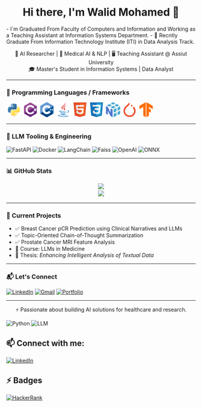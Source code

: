 <!--
**walid798/walid798** is a ✨ _special_ ✨ repository because its `README.md` (this file) appears on your GitHub profile.

Here are some ideas to get you started:

- 🔭 I’m currently working on ...
- 🌱 I’m currently learning ...
- 👯 I’m looking to collaborate on ...
- 🤔 I’m looking for help with ...
- 💬 Ask me about ...
- 📫 How to reach me: ...
- 😄 Pronouns: ...
- ⚡ Fun fact: ...
-->

<h1 align="center">Hi there, I'm Walid Mohamed 👋</h1>
- I`m Graduated From Faculty of Computers and Information and Working as a Teaching Assistant at Information Systems Department.
- 🔭 Recntly Graduate From Information Technology Institute (ITI) in Data Analysis Track.
<p align="center">
  🧠 AI Researcher | 🧬 Medical AI & NLP | 🖥️ Teaching Assistant @ Assiut University <br>
  🎓 Master's Student in Information Systems | Data Analyst
</p>

---

### 🚀 Programming Languages / Frameworks

<p align="left">
  <img src="https://raw.githubusercontent.com/devicons/devicon/master/icons/python/python-original.svg" alt="Python" width="40" />
  <img src="https://raw.githubusercontent.com/devicons/devicon/master/icons/csharp/csharp-original.svg" alt="C#" width="40"/>
  <img src="https://raw.githubusercontent.com/devicons/devicon/master/icons/cplusplus/cplusplus-original.svg" alt="C++" width="40"/>
    <img src="https://raw.githubusercontent.com/devicons/devicon/master/icons/java/java-original.svg" alt="java" width="40" height="40"/>
  <img src="https://raw.githubusercontent.com/devicons/devicon/master/icons/html5/html5-original.svg" alt="HTML" width="40"/>
  <img src="https://raw.githubusercontent.com/devicons/devicon/master/icons/css3/css3-original.svg" alt="CSS" width="40"/>
  <img src="https://raw.githubusercontent.com/devicons/devicon/master/icons/numpy/numpy-original.svg" alt="NumPy" width="40"/>
  <img src="https://raw.githubusercontent.com/devicons/devicon/master/icons/pytorch/pytorch-original.svg" alt="PyTorch" width="40"/>
  <img src="https://raw.githubusercontent.com/devicons/devicon/master/icons/tensorflow/tensorflow-original.svg" alt="TensorFlow" width="40"/>
</p>

---

### 🔧 LLM Tooling & Engineering

<p align="left">
  <img src="https://cdn.jsdelivr.net/gh/simple-icons/simple-icons/icons/fastapi.svg" width="40" alt="FastAPI"/>
  <img src="https://cdn.jsdelivr.net/gh/simple-icons/simple-icons/icons/docker.svg" width="40" alt="Docker"/>
  <img src="https://avatars.githubusercontent.com/u/118248062?s=200&v=4" width="40" alt="LangChain"/>
  <img src="https://raw.githubusercontent.com/facebookresearch/faiss/main/docs/source/_static/faiss-logo.png" width="40" alt="Faiss"/>
  <img src="https://cdn.jsdelivr.net/gh/simple-icons/simple-icons/icons/openai.svg" width="40" alt="OpenAI"/>
  <img src="https://raw.githubusercontent.com/microsoft/onnxruntime/main/docs/images/onnxruntime-logo.png" width="40" alt="ONNX"/>
</p>

---

### 📊 GitHub Stats

<p align="center">
  <img src="https://github-readme-stats.vercel.app/api?username=walidmohamed&show_icons=true&theme=github_dark&count_private=true" />
  <br>
  <img src="https://github-readme-stats.vercel.app/api/top-langs/?username=walidmohamed&layout=compact&theme=github_dark" />
</p>

---

### 🧪 Current Projects

- ✅ Breast Cancer pCR Prediction using Clinical Narratives and LLMs
- ✅ Topic-Oriented Chain-of-Thought Summarization
- ✅ Prostate Cancer MRI Feature Analysis
- 🧠 Course: LLMs in Medicine
- 📘 Thesis: *Enhancing Intelligent Analysis of Textual Data*

---

### 📬 Let's Connect

[![LinkedIn](https://img.shields.io/badge/-LinkedIn-blue?style=flat&logo=linkedin&logoColor=white)](https://www.linkedin.com/in/walid-mohamed97/)
[![Gmail](https://img.shields.io/badge/-Email-c14438?style=flat&logo=gmail&logoColor=white)](mailto:walidmohamedcs@gmail.com)
[![Portfolio](https://img.shields.io/badge/Portfolio-grey?style=flat&logo=github)](https://github.com/walidmohamed)

---

<p align="center">⚡ Passionate about building AI solutions for healthcare and research.</p>

![Python](https://img.shields.io/badge/Python-3670A0?style=for-the-badge&logo=python&logoColor=ffdd54)
![LLM](https://img.shields.io/badge/LLM-Powered-4B0082?style=for-the-badge)

## 📫 Connect with me:
[![LinkedIn](https://img.shields.io/badge/-LinkedIn-blue?style=flat-square&logo=Linkedin&logoColor=white)](https://www.linkedin.com/in/walid-m-ali/)

## ⚡ Badges ##
[![HackerRank](https://img.shields.io/badge/-HackerRank-green?style=flat-square&logo=HackerRank&logoColor=white)](https://www.hackerrank.com/profile/walidmali795)
